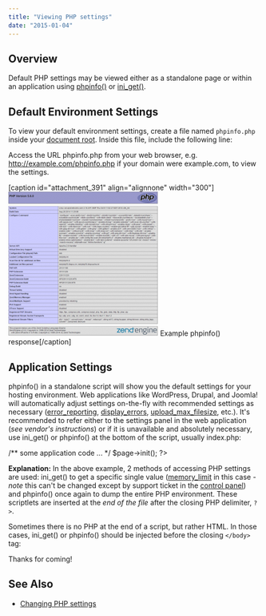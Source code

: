 ```yaml
---
title: "Viewing PHP settings"
date: "2015-01-04"
---
```


## Overview

Default PHP settings may be viewed either as a standalone page or within an application using [phpinfo()](http://php.net/phpinfo) or [ini\_get()](http://php.net/ini_get).

## Default Environment Settings

To view your default environment settings, create a file named `phpinfo.php` inside your [document root](https://kb.apiscp.com/web-content/where-is-site-content-served-from/ "Where is site content served from?"). Inside this file, include the following line:

<?php phpinfo(); ?>

Access the URL phpinfo.php from your web browser, e.g. http://example.com/phpinfo.php if your domain were example.com, to view the settings.

\[caption id="attachment\_391" align="alignnone" width="300"\][![Example phpinfo() response](images/phpinfo-example-300x288.png)](https://kb.apiscp.com/wp-content/uploads/2015/01/phpinfo-example.png) Example phpinfo() response\[/caption\]

## Application Settings

phpinfo() in a standalone script will show you the default settings for your hosting environment. Web applications like WordPress, Drupal, and Joomla! will automatically adjust settings on-the-fly with recommended settings as necessary ([error\_reporting](http://php.net/manual/en/errorfunc.configuration.php#ini.error-reporting), [display\_errors](http://php.net/manual/en/errorfunc.configuration.php#ini.display-errors), [upload\_max\_filesize](http://php.net/manual/en/ini.core.php#ini.upload-max-filesize), etc.). It's recommended to refer either to the settings panel in the web application (_see vendor's instructions_) or if it is unavailable and absolutely necessary, use ini\_get() or phpinfo() at the bottom of the script, usually index.php:

/\*\* some application code ... \*/
$page->init();
?>

<?php print "memory\_limit setting: "; ini\_get('memory\_limit'); ?>

<?php phpinfo(); ?>

**Explanation:** In the above example, 2 methods of accessing PHP settings are used: ini\_get() to get a specific single value ([memory\_limit](http://php.net/manual/en/ini.core.php#ini.memory-limit) in this case - _note_ this can't be changed except by support ticket in the [control panel](https://kb.apiscp.com/control-panel/logging-into-the-control-panel/ "Logging into the control panel")) and phpinfo() once again to dump the entire PHP environment. These scriptlets are inserted at the _end of the file_ after the closing PHP delimiter, `?>`.

Sometimes there is no PHP at the end of a script, but rather HTML. In those cases, ini\_get() or phpinfo() should be injected before the closing `</body>` tag:

<!--- some html ... -->
<span>Thanks for coming!</span>
<?php print "memory\_limit setting: "; ini\_get('memory\_limit'); ?>
<?php phpinfo(); ?>
</body>
</html>

## See Also

- [Changing PHP settings](https://kb.apiscp.com/php/changing-php-settings/ "Changing PHP settings")
